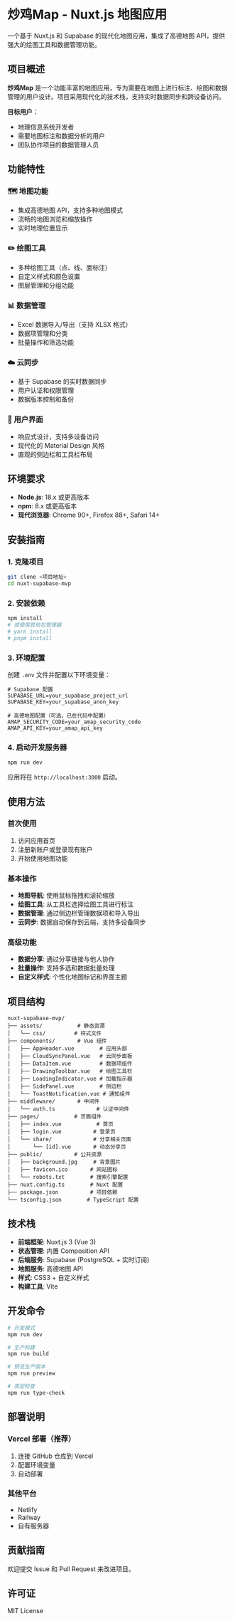 # 炒鸡Map - Nuxt.js 地图应用

一个基于 Nuxt.js 和 Supabase 的现代化地图应用，集成了高德地图 API，提供强大的绘图工具和数据管理功能。

## 项目概述

**炒鸡Map** 是一个功能丰富的地图应用，专为需要在地图上进行标注、绘图和数据管理的用户设计。项目采用现代化的技术栈，支持实时数据同步和跨设备访问。

**目标用户**：
- 地理信息系统开发者
- 需要地图标注和数据分析的用户
- 团队协作项目的数据管理人员

## 功能特性

### 🗺️ 地图功能
- 集成高德地图 API，支持多种地图模式
- 流畅的地图浏览和缩放操作
- 实时地理位置显示

### ✏️ 绘图工具
- 多种绘图工具（点、线、面标注）
- 自定义样式和颜色设置
- 图层管理和分组功能

### 📊 数据管理
- Excel 数据导入/导出（支持 XLSX 格式）
- 数据项管理和分类
- 批量操作和筛选功能

### ☁️ 云同步
- 基于 Supabase 的实时数据同步
- 用户认证和权限管理
- 数据版本控制和备份

### 🎨 用户界面
- 响应式设计，支持多设备访问
- 现代化的 Material Design 风格
- 直观的侧边栏和工具栏布局

## 环境要求

- **Node.js**: 18.x 或更高版本
- **npm**: 8.x 或更高版本
- **现代浏览器**: Chrome 90+, Firefox 88+, Safari 14+

## 安装指南

### 1. 克隆项目
```bash
git clone <项目地址>
cd nuxt-supabase-mvp
```

### 2. 安装依赖
```bash
npm install
# 或使用其他包管理器
# yarn install
# pnpm install
```

### 3. 环境配置
创建 `.env` 文件并配置以下环境变量：

```env
# Supabase 配置
SUPABASE_URL=your_supabase_project_url
SUPABASE_KEY=your_supabase_anon_key

# 高德地图配置（可选，已在代码中配置）
AMAP_SECURITY_CODE=your_amap_security_code
AMAP_API_KEY=your_amap_api_key
```

### 4. 启动开发服务器
```bash
npm run dev
```

应用将在 `http://localhost:3000` 启动。

## 使用方法

### 首次使用
1. 访问应用首页
2. 注册新账户或登录现有账户
3. 开始使用地图功能

### 基本操作
- **地图导航**: 使用鼠标拖拽和滚轮缩放
- **绘图工具**: 从工具栏选择绘图工具进行标注
- **数据管理**: 通过侧边栏管理数据项和导入导出
- **云同步**: 数据自动保存到云端，支持多设备同步

### 高级功能
- **数据分享**: 通过分享链接与他人协作
- **批量操作**: 支持多选和数据批量处理
- **自定义样式**: 个性化地图标记和界面主题

## 项目结构

```
nuxt-supabase-mvp/
├── assets/           # 静态资源
│   └── css/         # 样式文件
├── components/       # Vue 组件
│   ├── AppHeader.vue        # 应用头部
│   ├── CloudSyncPanel.vue   # 云同步面板
│   ├── DataItem.vue         # 数据项组件
│   ├── DrawingToolbar.vue   # 绘图工具栏
│   ├── LoadingIndicator.vue # 加载指示器
│   ├── SidePanel.vue        # 侧边栏
│   └── ToastNotification.vue # 通知组件
├── middleware/       # 中间件
│   └── auth.ts             # 认证中间件
├── pages/           # 页面组件
│   ├── index.vue           # 首页
│   ├── login.vue          # 登录页
│   └── share/             # 分享相关页面
│       └── [id].vue       # 动态分享页
├── public/          # 公共资源
│   ├── background.jpg     # 背景图片
│   ├── favicon.ico       # 网站图标
│   └── robots.txt        # 搜索引擎配置
├── nuxt.config.ts        # Nuxt 配置
├── package.json          # 项目依赖
└── tsconfig.json        # TypeScript 配置
```

## 技术栈

- **前端框架**: Nuxt.js 3 (Vue 3)
- **状态管理**: 内置 Composition API
- **后端服务**: Supabase (PostgreSQL + 实时订阅)
- **地图服务**: 高德地图 API
- **样式**: CSS3 + 自定义样式
- **构建工具**: Vite

## 开发命令

```bash
# 开发模式
npm run dev

# 生产构建
npm run build

# 预览生产版本
npm run preview

# 类型检查
npm run type-check
```

## 部署说明

### Vercel 部署（推荐）
1. 连接 GitHub 仓库到 Vercel
2. 配置环境变量
3. 自动部署

### 其他平台
- Netlify
- Railway
- 自有服务器

## 贡献指南

欢迎提交 Issue 和 Pull Request 来改进项目。

## 许可证

MIT License